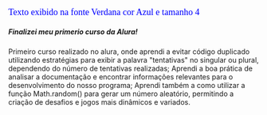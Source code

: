   <p>
            <font size=4 color="blue" FACE='Verdana'>
                Texto exibido na fonte Verdana cor Azul e tamanho 4
            </font>
        </p>
<h5>Finalizei meu primerio curso da Alura!</h5>
Primeiro curso realizado no alura, onde aprendi a evitar código duplicado utilizando estratégias para exibir a palavra "tentativas" no singular ou plural, dependendo do número de tentativas realizadas;
Aprendi a boa prática de analisar a documentação e encontrar informações relevantes para o desenvolvimento do nosso programa;
Aprendi também a como utilizar a função Math.random() para gerar um número aleatório, permitindo a criação de desafios e jogos mais dinâmicos e variados.

